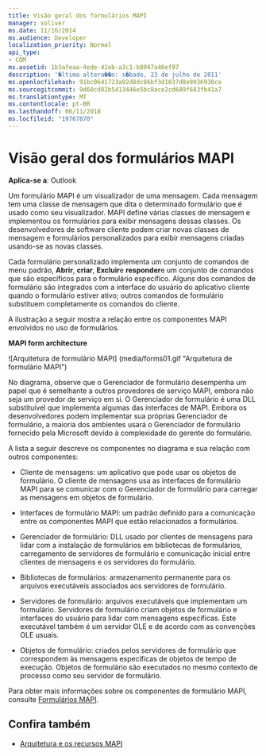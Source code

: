 ```yaml
---
title: Visão geral dos formulários MAPI
manager: soliver
ms.date: 11/16/2014
ms.audience: Developer
localization_priority: Normal
api_type:
- COM
ms.assetid: 1b3afeaa-4ede-41eb-a3c1-b8947a46ef97
description: '�ltima altera��o: s�bado, 23 de julho de 2011'
ms.openlocfilehash: 91bc0641723a92d8dc86bf3d1037d8e9936930ce
ms.sourcegitcommit: 9d60cd82b5413446e5bc8ace2cd689f683fb41a7
ms.translationtype: MT
ms.contentlocale: pt-BR
ms.lasthandoff: 06/11/2018
ms.locfileid: "19767870"
---
```

# <a name="mapi-forms-overview"></a>Visão geral dos formulários MAPI
  
**Aplica-se a**: Outlook 
  
Um formulário MAPI é um visualizador de uma mensagem. Cada mensagem tem uma classe de mensagem que dita o determinado formulário que é usado como seu visualizador. MAPI define várias classes de mensagem e implementou os formulários para exibir mensagens dessas classes. Os desenvolvedores de software cliente podem criar novas classes de mensagem e formulários personalizados para exibir mensagens criadas usando-se as novas classes.
  
Cada formulário personalizado implementa um conjunto de comandos de menu padrão, **Abrir**, **criar**, **Excluir**e **responder**e um conjunto de comandos que são específicos para o formulário específico. Alguns dos comandos de formulário são integrados com a interface do usuário do aplicativo cliente quando o formulário estiver ativo; outros comandos de formulário substituem completamente os comandos do cliente. 
  
A ilustração a seguir mostra a relação entre os componentes MAPI envolvidos no uso de formulários. 
  
**MAPI form architecture**
  
![Arquitetura de formulário MAPI] (media/forms01.gif "Arquitetura de formulário MAPI")
  
No diagrama, observe que o Gerenciador de formulário desempenha um papel que é semelhante a outros provedores de serviço MAPI, embora não seja um provedor de serviço em si. O Gerenciador de formulário é uma DLL substituível que implementa algumas das interfaces de MAPI. Embora os desenvolvedores podem implementar sua próprias Gerenciador de formulário, a maioria dos ambientes usará o Gerenciador de formulário fornecido pela Microsoft devido à complexidade do gerente do formulário.
  
A lista a seguir descreve os componentes no diagrama e sua relação com outros componentes:
  
- Cliente de mensagens: um aplicativo que pode usar os objetos de formulário. O cliente de mensagens usa as interfaces de formulário MAPI para se comunicar com o Gerenciador de formulário para carregar as mensagens em objetos de formulário.
    
- Interfaces de formulário MAPI: um padrão definido para a comunicação entre os componentes MAPI que estão relacionados a formulários.
    
- Gerenciador de formulário: DLL usado por clientes de mensagens para lidar com a instalação de formulários em bibliotecas de formulários, carregamento de servidores de formulário e comunicação inicial entre clientes de mensagens e os servidores do formulário.
    
- Bibliotecas de formulários: armazenamento permanente para os arquivos executáveis associados aos servidores de formulário.
    
- Servidores de formulário: arquivos executáveis que implementam um formulário. Servidores de formulário criam objetos de formulário e interfaces do usuário para lidar com mensagens específicas. Este executável também é um servidor OLE e de acordo com as convenções OLE usuais.
    
- Objetos de formulário: criados pelos servidores de formulário que correspondem às mensagens específicas de objetos de tempo de execução. Objetos de formulário são executados no mesmo contexto de processo como seu servidor de formulário.
    
Para obter mais informações sobre os componentes de formulário MAPI, consulte [Formulários MAPI](mapi-forms.md).
  
## <a name="see-also"></a>Confira também

- [Arquitetura e os recursos MAPI](mapi-features-and-architecture.md)

